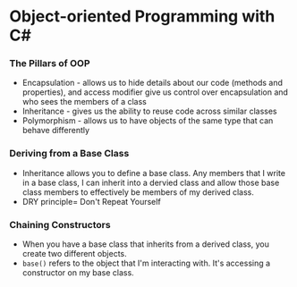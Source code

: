 # Object-oriented Programming with C#

### The Pillars of OOP
* Encapsulation - allows us to hide details about our code (methods and properties), and access modifier give us control over encapsulation and who sees the members of a class
* Inheritance - gives us the ability to reuse code across similar classes
* Polymorphism - allows us to have objects of the same type that can behave differently

### Deriving from a Base Class
* Inheritance allows you to define a base class. Any members that I write in a base class, I can inherit into a dervied class and allow those base class members to effectively be members of my derived class.
* DRY principle= Don't Repeat Yourself

### Chaining Constructors
* When you have a base class that inherits from a derived class, you create two different objects.
* `base()` refers to the object that I'm interacting with. It's accessing a constructor on my base class.